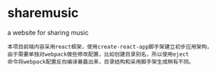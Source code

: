 # sharemusic
a website for sharing music
```
本项目前端内容采用react框架，使用create-react-app脚手架建立初步应用架构，
由于需要单独对webpack做些修改配置，比如创建目录别名，所以使用eject
命令将webpack配置反向编译暴露出来，目录结构和采用脚手架生成稍有不同。
```

